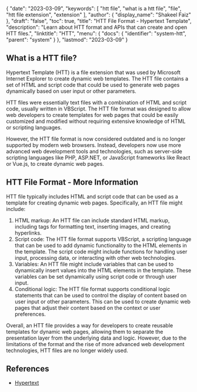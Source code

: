 {
  "date": "2023-03-09",
  "keywords": [
    "htt file",
    "what is a htt file",
    "file",
    "htt file extension",
    "extension"
  ],
  "author": {
    "display_name": "Shakeel Faiz"
  },
  "draft": "false",
  "toc": true,
  "title": "HTT File Format - Hypertext Template",
  "description": "Learn about HTT format and APIs that can create and open HTT files.",
  "linktitle": "HTT",
  "menu": {
    "docs": {
      "identifier": "system-htt",
      "parent": "system"
    }
  },
  "lastmod": "2023-03-09"
}

## What is a HTT file?

Hypertext Template (HTT) is a file extension that was used by Microsoft Internet Explorer to create dynamic web templates. The HTT file contains a set of HTML and script code that could be used to generate web pages dynamically based on user input or other parameters.

HTT files were essentially text files with a combination of HTML and script code, usually written in VBScript. The HTT file format was designed to allow web developers to create templates for web pages that could be easily customized and modified without requiring extensive knowledge of HTML or scripting languages.

However, the HTT file format is now considered outdated and is no longer supported by modern web browsers. Instead, developers now use more advanced web development tools and technologies, such as server-side scripting languages like PHP, ASP.NET, or JavaScript frameworks like React or Vue.js, to create dynamic web pages.

## HTT File Format - More Information

HTT file typically includes HTML and script code that can be used as a template for creating dynamic web pages. Specifically, an HTT file might include:

1. HTML markup: An HTT file can include standard HTML markup, including tags for formatting text, inserting images, and creating hyperlinks.
2. Script code: The HTT file format supports VBScript, a scripting language that can be used to add dynamic functionality to the HTML elements in the template. The script code might include functions for handling user input, processing data, or interacting with other web technologies.
3. Variables: An HTT file might include variables that can be used to dynamically insert values into the HTML elements in the template. These variables can be set dynamically using script code or through user input.
4. Conditional logic: The HTT file format supports conditional logic statements that can be used to control the display of content based on user input or other parameters. This can be used to create dynamic web pages that adjust their content based on the context or user preferences.

Overall, an HTT file provides a way for developers to create reusable templates for dynamic web pages, allowing them to separate the presentation layer from the underlying data and logic. However, due to the limitations of the format and the rise of more advanced web development technologies, HTT files are no longer widely used.

## References
* [Hypertext](https://en.wikipedia.org/wiki/Hypertext)
